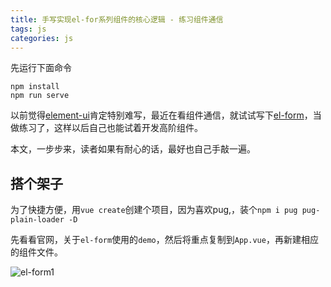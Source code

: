 ```yaml
---
title: 手写实现el-for系列组件的核心逻辑 - 练习组件通信
tags: js
categories: js
---
```


先运行下面命令

```shell
npm install
npm run serve
```

以前觉得[element-ui](https://element.eleme.cn/#/zh-CN/component/quickstart)肯定特别难写，最近在看组件通信，就试试写下[el-form](https://element.eleme.cn/#/zh-CN/component/form)，当做练习了，这样以后自己也能试着开发高阶组件。

本文，一步步来，读者如果有耐心的话，最好也自己手敲一遍。

## 搭个架子

为了快捷方便，用`vue create`创建个项目，因为喜欢pug,，装个`npm i pug pug-plain-loader -D`

先看看官网，关于`el-form`使用的`demo`，然后将重点复制到`App.vue`，再新建相应的组件文件。

![el-form1](https://blog-huahua.oss-cn-beijing.aliyuncs.com/blog/code/el-form1.png)

